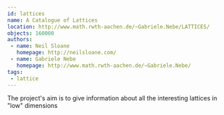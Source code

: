 ```yaml
---
id: lattices
name: A Catalogue of Lattices
location: http://www.math.rwth-aachen.de/~Gabriele.Nebe/LATTICES/
objects: 160000
authors:
 - name: Neil Sloane
   homepage: http://neilsloane.com/
 - name: Gabriele Nebe
   homepage: http://www.math.rwth-aachen.de/~Gabriele.Nebe/
tags:
 - lattice
---
```


The project's aim is to give information about all the interesting lattices in "low" dimensions

